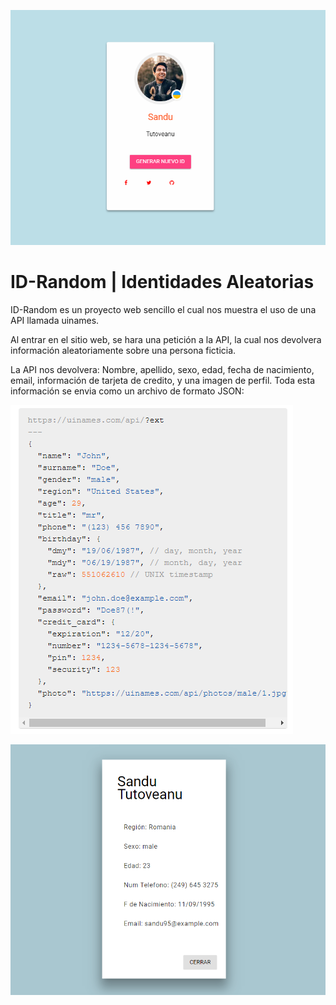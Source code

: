 ![ID-Random](img/1.png)

# ID-Random | Identidades Aleatorias

ID-Random es un proyecto web sencillo el cual nos muestra el uso de una API llamada uinames. 

Al entrar en el sitio web, se hara una petición a la API, la cual nos devolvera información aleatoriamente sobre una persona ficticia. 

La API nos devolvera: Nombre, apellido, sexo, edad, fecha de nacimiento, email, información de tarjeta de credito, y una imagen de perfil.
Toda esta información se envia como un archivo de formato JSON:

![uinames response](img/response_json.png)

![info id](img/2.png)
